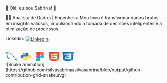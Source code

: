 🌟 Olá, eu sou Sabrina! 🌟


👩‍💻 Analista de Dados | Engenheira
Meu foco é transformar dados brutos em insights valiosos, impulsionando a tomada de decisões inteligentes e a otimização de processos.

<p>Linkedin:   <a href="https://www.linkedin.com/in/silva-sabris/" target="blank"><img align="center" src="https://img.shields.io/badge/LinkedIn-0077B5?style=for-the-badge&logo=linkedin&logoColor=white" alt="Linkedin"/></a>
 <br>
<div style="display: inline_block"><br>
  <img align="center" alt="Sabri-SQL" height="30" width="40" src="https://github.com/devicons/devicon/blob/master/icons/mysql/mysql-original.svg">
  <img align="center" alt="Sabri-Python" height="30" width="40" src="https://raw.githubusercontent.com/devicons/devicon/master/icons/python/python-original.svg">
  <img align="center" alt="Sabri-Figma" height="30" width="40" src="https://github.com/devicons/devicon/blob/master/icons/figma/figma-original.svg">
  <img align="center" alt="Sabri-HTML" height="30" width="40" src="https://raw.githubusercontent.com/devicons/devicon/master/icons/html5/html5-original.svg">
  <img align="center" alt="Sabri-CSS" height="30" width="40" src="https://raw.githubusercontent.com/devicons/devicon/master/icons/css3/css3-original.svg">
</div>
![Snake animation](https://github.com/silvasabrina/silvasabrina/blob/output/github-contribution-grid-snake.svg) 
  
